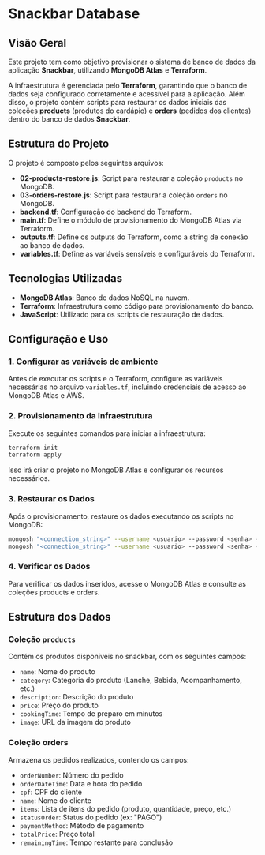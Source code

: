 # Snackbar Database

## Visão Geral
Este projeto tem como objetivo provisionar o sistema de banco de dados da aplicação **Snackbar**, utilizando **MongoDB Atlas** e **Terraform**.  

A infraestrutura é gerenciada pelo **Terraform**, garantindo que o banco de dados seja configurado corretamente e acessível para a aplicação. Além disso, o projeto contém scripts para restaurar os dados iniciais das coleções **products** (produtos do cardápio) e **orders** (pedidos dos clientes) dentro do banco de dados **Snackbar**.

## Estrutura do Projeto
O projeto é composto pelos seguintes arquivos:

- **02-products-restore.js**: Script para restaurar a coleção `products` no MongoDB.
- **03-orders-restore.js**: Script para restaurar a coleção `orders` no MongoDB.
- **backend.tf**: Configuração do backend do Terraform.
- **main.tf**: Define o módulo de provisionamento do MongoDB Atlas via Terraform.
- **outputs.tf**: Define os outputs do Terraform, como a string de conexão ao banco de dados.
- **variables.tf**: Define as variáveis sensíveis e configuráveis do Terraform.

## Tecnologias Utilizadas
- **MongoDB Atlas**: Banco de dados NoSQL na nuvem.
- **Terraform**: Infraestrutura como código para provisionamento do banco.
- **JavaScript**: Utilizado para os scripts de restauração de dados.

## Configuração e Uso

### 1. Configurar as variáveis de ambiente
Antes de executar os scripts e o Terraform, configure as variáveis necessárias no arquivo `variables.tf`, incluindo credenciais de acesso ao MongoDB Atlas e AWS.

### 2. Provisionamento da Infraestrutura
Execute os seguintes comandos para iniciar a infraestrutura:

```sh
terraform init
terraform apply
```
Isso irá criar o projeto no MongoDB Atlas e configurar os recursos necessários.

### 3. Restaurar os Dados
Após o provisionamento, restaure os dados executando os scripts no MongoDB:

```sh
mongosh "<connection_string>" --username <usuario> --password <senha> --eval "load('02-products-restore.js')"
mongosh "<connection_string>" --username <usuario> --password <senha> --eval "load('03-orders-restore.js')"
```

### 4. Verificar os Dados
Para verificar os dados inseridos, acesse o MongoDB Atlas e consulte as coleções products e orders.

## Estrutura dos Dados

### Coleção `products`

Contém os produtos disponíveis no snackbar, com os seguintes campos:

- `name`: Nome do produto
- `category`: Categoria do produto (Lanche, Bebida, Acompanhamento, etc.)
- `description`: Descrição do produto
- `price`: Preço do produto
- `cookingTime`: Tempo de preparo em minutos
- `image`: URL da imagem do produto

### Coleção orders

Armazena os pedidos realizados, contendo os campos:

- `orderNumber`: Número do pedido
- `orderDateTime`: Data e hora do pedido
- `cpf`: CPF do cliente
- `name`: Nome do cliente
- `items`: Lista de itens do pedido (produto, quantidade, preço, etc.)
- `statusOrder`: Status do pedido (ex: "PAGO")
- `paymentMethod`: Método de pagamento
- `totalPrice`: Preço total
- `remainingTime`: Tempo restante para conclusão
